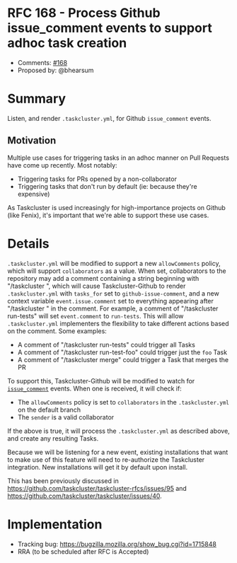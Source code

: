 # RFC 168 - Process Github issue_comment events to support adhoc task creation
* Comments: [#168](https://github.com/taskcluster/taskcluster-rfcs/pull/168)
* Proposed by: @bhearsum

# Summary

Listen, and render `.taskcluster.yml`, for Github `issue_comment` events.

## Motivation

Multiple use cases for triggering tasks in an adhoc manner on Pull Requests have come up recently. Most notably:
* Triggering tasks for PRs opened by a non-collaborator
* Triggering tasks that don't run by default (ie: because they're expensive)

As Taskcluster is used increasingly for high-importance projects on Github (like Fenix), it's important that we're able to support these use cases.

# Details

`.taskcluster.yml` will be modified to support a new `allowComments` policy, which will support `collaborators` as a value. When set, collaborators to the repository may add a comment containing a string beginning with "/taskcluster ", which will cause Taskcluster-Github to render `.taskcluster.yml` with `tasks_for` set to `github-issue-comment`, and a new context variable `event.issue.comment` set to everything appearing after "/taskcluster " in the comment. For example, a comment of "/taskcluster run-tests" will set `event.comment` to `run-tests`. This will allow `.taskcluster.yml` implementers the flexibility to take different actions based on the comment. Some examples:
* A comment of "/taskcluster run-tests" could trigger all Tasks
* A comment of "/taskcluster run-test-foo" could trigger just the `foo` Task
* A comment of "/taskcluster merge" could trigger a Task that merges the PR

To support this, Taskcluster-Github will be modified to watch for [`issue_comment`](https://docs.github.com/en/developers/webhooks-and-events/webhook-events-and-payloads#issue_comment) events. When one is received, it will check if:
* The `allowComments` policy is set to `collaborators` in the `.taskcluster.yml` on the default branch
* The `sender` is a valid collaborator

If the above is true, it will process the `.taskcluster.yml` as described above, and create any resulting Tasks.

Because we will be listening for a new event, existing installations that want to make use of this feature will need to re-authorize the Taskcluster integration. New installations will get it by default upon install.

This has been previously discussed in https://github.com/taskcluster/taskcluster-rfcs/issues/95 and https://github.com/taskcluster/taskcluster/issues/40.

# Implementation

* Tracking bug: https://bugzilla.mozilla.org/show_bug.cgi?id=1715848
* RRA (to be scheduled after RFC is Accepted)
